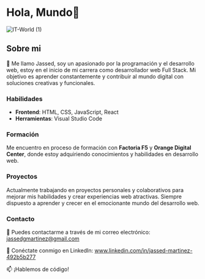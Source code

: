 # Hola, Mundo👋
![IT-World (1)](https://github.com/Jassedd/Jassedd/assets/137048481/16b87def-c3c8-4bf4-a3d0-61fb5ff0a538)

## Sobre mi

🚀 Me llamo Jassed, soy un apasionado por la programación y el desarrollo web, estoy en el inicio de mi carrera como desarrollador web Full Stack. Mi objetivo es aprender constantemente y contribuir al mundo digital con soluciones creativas y funcionales.

### Habilidades

- **Frontend**: HTML, CSS, JavaScript, React
- **Herramientas**: Visual Studio Code

### Formación

Me encuentro en proceso de formación con **Factoria F5** y **Orange Digital Center**, donde estoy adquiriendo conocimientos y habilidades en desarrollo web.

### Proyectos

Actualmente trabajando en proyectos personales y colaborativos para mejorar mis habilidades y crear experiencias web atractivas. Siempre dispuesto a aprender y crecer en el emocionante mundo del desarrollo web.

### Contacto
📧 Puedes contactarme a través de mi correo electrónico: jassedgmartinez@gmail.com

📱 Conéctate conmigo en LinkedIn: www.linkedin.com/in/jassed-martinez-492b5b277

📫 ¡Hablemos de código!



<!--
**Jassedd/Jassedd** is a ✨ _special_ ✨ repository because its `README.md` (this file) appears on your GitHub profile.

Here are some ideas to get you started:

- 🔭 I’m currently working on ...
- 🌱 I’m currently learning ...
- 👯 I’m looking to collaborate on ...
- 🤔 I’m looking for help with ...
- 💬 Ask me about ...
- 📫 How to reach me: ...
- 😄 Pronouns: ...
- ⚡ Fun fact: ...
-->
